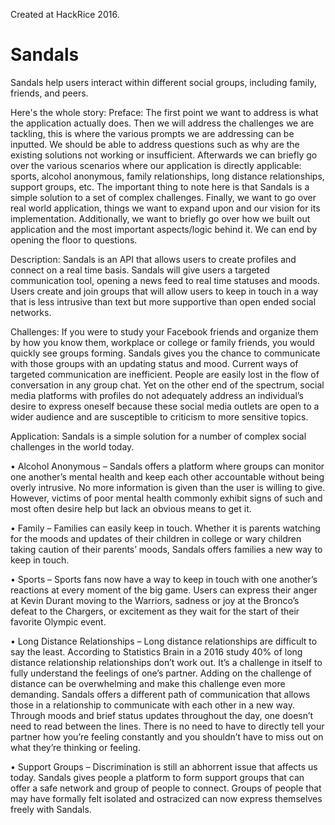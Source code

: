 Created at HackRice 2016.


# Sandals
Sandals help users interact within different social groups, including family, friends, and peers.

Here's the whole story:
Preface: The first point we want to address is what the application actually does. Then we will address the challenges we are tackling, this is where the various prompts we are addressing can be inputted. We should be able to address questions such as why are the existing solutions not working or insufficient. Afterwards we can briefly go over the various scenarios where our application is directly applicable: sports, alcohol anonymous, family relationships, long distance relationships, support groups, etc. The important thing to note here is that Sandals is a simple solution to a set of complex challenges. Finally, we want to go over real world application, things we want to expand upon and our vision for its implementation. Additionally, we want to briefly go over how we built out application and the most important aspects/logic behind it. We can end by opening the floor to questions.

Description: Sandals is an API that allows users to create profiles and connect on a real time basis. Sandals will give users a targeted communication tool, opening a news feed to real time statuses and moods. Users create and join groups that will allow users to keep in touch in a way that is less intrusive than text but more supportive than open ended social networks.

Challenges: If you were to study your Facebook friends and organize them by how you know them, workplace or college or family friends, you would quickly see groups forming. Sandals gives you the chance to communicate with those groups with an updating status and mood. Current ways of targeted communication are inefficient. People are easily lost in the flow of conversation in any group chat. Yet on the other end of the spectrum, social media platforms with profiles do not adequately address an individual’s desire to express oneself because these social media outlets are open to a wider audience and are susceptible to criticism to more sensitive topics.

Application: Sandals is a simple solution for a number of complex social challenges in the world today.

• Alcohol Anonymous – Sandals offers a platform where groups can monitor one another’s mental health and keep each other accountable without being overly intrusive. No more information is given than the user is willing to give. However, victims of poor mental health commonly exhibit signs of such and most often desire help but lack an obvious means to get it.

• Family – Families can easily keep in touch. Whether it is parents watching for the moods and updates of their children in college or wary children taking caution of their parents’ moods, Sandals offers families a new way to keep in touch.

• Sports – Sports fans now have a way to keep in touch with one another’s reactions at every moment of the big game. Users can express their anger at Kevin Durant moving to the Warriors, sadness or joy at the Bronco’s defeat to the Chargers, or excitement as they wait for the start of their favorite Olympic event.

• Long Distance Relationships – Long distance relationships are difficult to say the least. According to Statistics Brain in a 2016 study 40% of long distance relationship relationships don’t work out. It’s a challenge in itself to fully understand the feelings of one’s partner. Adding on the challenge of distance can be overwhelming and make this challenge even more demanding. Sandals offers a different path of communication that allows those in a relationship to communicate with each other in a new way. Through moods and brief status updates throughout the day, one doesn’t need to read between the lines. There is no need to have to directly tell your partner how you’re feeling constantly and you shouldn’t have to miss out on what they’re thinking or feeling.

• Support Groups – Discrimination is still an abhorrent issue that affects us today. Sandals gives people a platform to form support groups that can offer a safe network and group of people to connect. Groups of people that may have formally felt isolated and ostracized can now express themselves freely with Sandals.

